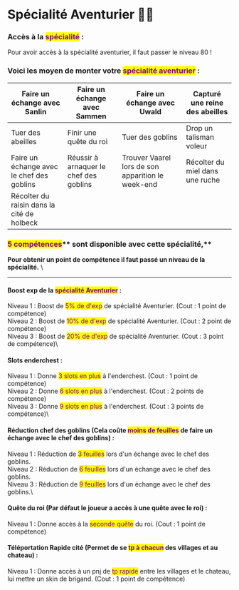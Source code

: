 # Spécialité Aventurier 🏃‍♂️

### **Accès à la **<mark style="color:purple;">**spécialité**</mark>** :** &#x20;

Pour avoir accès à la spécialité aventurier, il faut passer le niveau 80 !

### **Voici les moyen de monter votre **<mark style="color:purple;">**spécialité aventurier**</mark>** :**&#x20;

| Faire un échange avec Sanlin               | Faire un échange avec Sammen           | Faire un échange avec Uwald                        | Capturé une reine des abeilles  |
| ------------------------------------------ | -------------------------------------- | -------------------------------------------------- | ------------------------------- |
| Tuer des abeilles                          | Finir une quête du roi                 | Tuer des goblins                                   | Drop un talisman voleur         |
| Faire un échange avec le chef des goblins  | Réussir à arnaquer le chef des goblins | Trouver Vaarel lors de son apparition le week-end  | Récolter du miel dans une ruche |
| Récolter du raisin dans la cité de holbeck |                                        |                                                    |                                 |



### <mark style="color:purple;">**5 compétences**</mark>** sont disponible avec cette spécialité,**&#x20;

**Pour obtenir un point de compétence il faut passé un niveau de la spécialité.** \
****

#### Boost exp de la <mark style="color:purple;">spécialité Aventurier</mark> :&#x20;

Niveau 1 : Boost de <mark style="color:purple;">5% de d'exp</mark> de spécialité Aventurier. (Cout : 1 point de compétence) \
Niveau 2 : Boost de <mark style="color:purple;">10% de d'exp</mark> de spécialité Aventurier. (Cout : 2 point de compétence) \
Niveau 3 : Boost de <mark style="color:purple;">20% de d'exp</mark> de spécialité Aventurier. (Cout : 3 point de compétence)\


#### Slots enderchest :&#x20;

Niveau 1 : Donne <mark style="color:purple;">3 slots en plus</mark> à l'enderchest. (Cout : 1 point de compétence) \
Niveau 2 : Donne <mark style="color:purple;">6 slots en plus</mark> à l'enderchest. (Cout : 2 points de compétence) \
Niveau 3 : Donne <mark style="color:purple;">9 slots en plus</mark> à l'enderchest. (Cout : 3 points de compétence)\


#### Réduction chef des goblins (Cela coûte <mark style="color:purple;">moins de feuilles</mark> de faire un échange avec le chef des goblins) :&#x20;

Niveau 1 : Réduction de <mark style="color:purple;">3 feuilles</mark> lors d'un échange avec le chef des goblins. \
Niveau 2 : Réduction de <mark style="color:purple;">6 feuilles</mark> lors d'un échange avec le chef des goblins. \
Niveau 3 : Réduction de <mark style="color:purple;">9 feuilles</mark> lors d'un échange avec le chef des goblins.\


#### Quête du roi (Par défaut le joueur a accès à une quête avec le roi) :&#x20;

Niveau 1 : Donne accès à la <mark style="color:purple;">seconde quête</mark> du roi. (Cout : 1 point de compétence)

#### Téléportation Rapide cité (Permet de se <mark style="color:purple;">tp à chacun</mark> des villages et au chateau) : &#x20;

Niveau 1 : Donne accès à un pnj de <mark style="color:purple;">tp rapide</mark> entre les villages et le chateau, lui mettre un skin de brigand. (Cout : 1 point de compétence)
